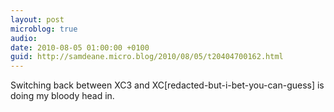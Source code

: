 ```yaml
---
layout: post
microblog: true
audio: 
date: 2010-08-05 01:00:00 +0100
guid: http://samdeane.micro.blog/2010/08/05/t20404700162.html
---
```

Switching back between XC3 and XC[redacted-but-i-bet-you-can-guess] is doing my bloody head in.
